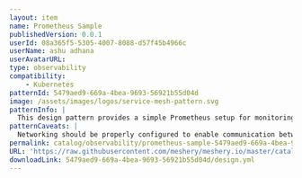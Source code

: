 ```yaml
---
layout: item
name: Prometheus Sample
publishedVersion: 0.0.1
userId: 08a365f5-5305-4007-8088-d57f45b4966c
userName: ashu adhana
userAvatarURL: 
type: observability
compatibility: 
    - Kubernetes
patternId: 5479aed9-669a-4bea-9693-56921b55d04d
image: /assets/images/logos/service-mesh-pattern.svg
patternInfo: |
  This design pattern provides a simple Prometheus setup for monitoring services.
patternCaveats: |
  Networking should be properly configured to enable communication between the frontend and backend components of the app.
permalink: catalog/observability/prometheus-sample-5479aed9-669a-4bea-9693-56921b55d04d.html
URL: 'https://raw.githubusercontent.com/meshery/meshery.io/master/catalog/5479aed9-669a-4bea-9693-56921b55d04d/0.0.1/design.yml'
downloadLink: 5479aed9-669a-4bea-9693-56921b55d04d/design.yml
---
```

